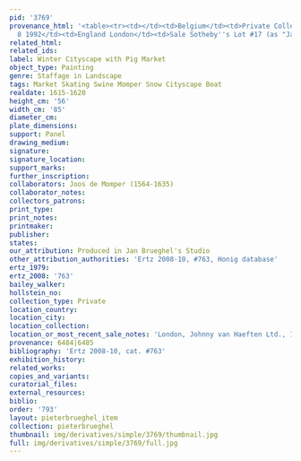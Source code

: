 ```yaml
---
pid: '3769'
provenance_html: '<table><tr><td></td><td>Belgium</td><td>Private Collection</td></tr><tr><td>Jul
  8 1992</td><td>England London</td><td>Sale Sotheby''s Lot #17 (as "Jacques Foucquier")</td></tr></table>'
related_html: 
related_ids: 
label: Winter Cityscape with Pig Market
object_type: Painting
genre: Staffage in Landscape
tags: Market Skating Swine Momper Snow Cityscape Boat
realdate: 1615-1620
height_cm: '56'
width_cm: '85'
diameter_cm: 
plate_dimensions: 
support: Panel
drawing_medium: 
signature: 
signature_location: 
support_marks: 
further_inscription: 
collaborators: Joos de Momper (1564-1635)
collaborator_notes: 
collectors_patrons: 
print_type: 
print_notes: 
printmaker: 
publisher: 
states: 
our_attribution: Produced in Jan Brueghel's Studio
other_attribution_authorities: 'Ertz 2008-10, #763, Honig database'
ertz_1979: 
ertz_2008: '763'
bailey_walker: 
hollstein_no: 
collection_type: Private
location_country: 
location_city: 
location_collection: 
location_or_most_recent_sale_notes: 'London, Johnny van Haeften Ltd., 1992/1993, #23'
provenance: 6484|6485
bibliography: 'Ertz 2008-10, cat. #763'
exhibition_history: 
related_works: 
copies_and_variants: 
curatorial_files: 
external_resources: 
biblio: 
order: '793'
layout: pieterbrueghel_item
collection: pieterbrueghel
thumbnail: img/derivatives/simple/3769/thumbnail.jpg
full: img/derivatives/simple/3769/full.jpg
---
```

